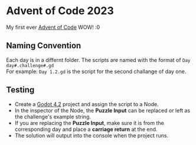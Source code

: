 # Advent of Code 2023
My first ever [Advent of Code](https://adventofcode.com/2023) WOW! :0

## Naming Convention
Each day is in a differnt folder. The scripts are named with the format of `Day day#.challenge#.gd` <br>For example: `Day 1.2.gd` is the script for the second challange of day one.<br/>

## Testing
- Create a [Godot 4.2](https://godotengine.org/download/archive/4.2-stable/) project and assign the script to a Node.
- In the inspector of the Node, the **Puzzle Input** can be replaced or left as the challenge's example string.
- If you are replacing the **Puzzle Input**, make sure it is from the corresponding day and place a **carriage return** at the end.
- The solution will output into the console when the project runs.
